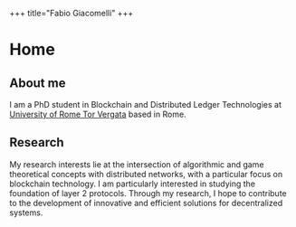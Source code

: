 +++
title="Fabio Giacomelli"
+++

# Home 

## About me

I am a PhD student in Blockchain and Distributed Ledger Technologies at [University of Rome Tor Vergata](https://web.uniroma2.it/) based in Rome.

## Research

My research interests lie at the intersection of algorithmic and game theoretical concepts with distributed networks, with a particular focus on blockchain technology. I am particularly interested in studying the foundation of layer 2 protocols. Through my research, I hope to contribute to the development of innovative and efficient solutions for decentralized systems. 